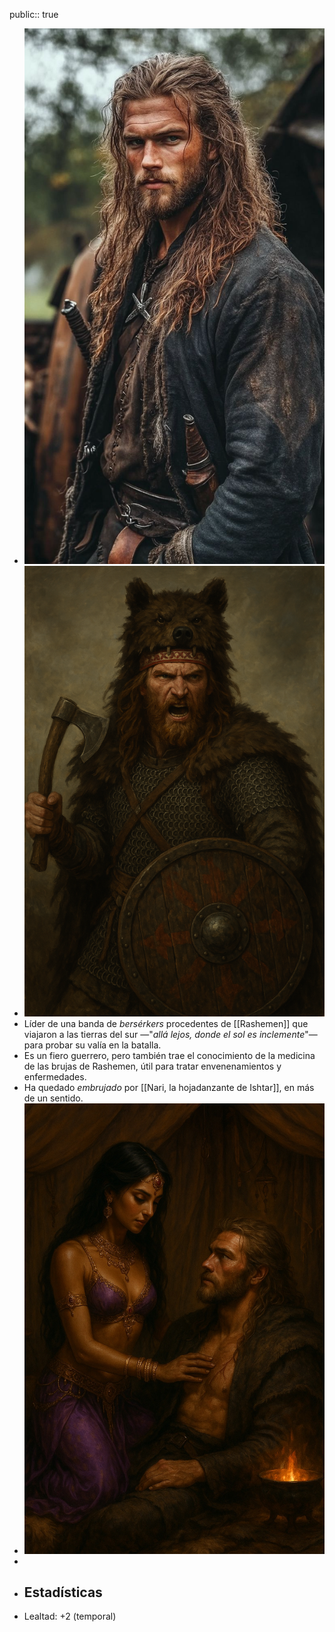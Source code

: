 public:: true

- ![5c398623-2b1b-4366-b04f-077d73ecdbfe.png](../assets/5c398623-2b1b-4366-b04f-077d73ecdbfe_1745641395151_0.png)
- ![ChatGPT Image 8 abr 2025, 23_35_23.png](../assets/ChatGPT_Image_8_abr_2025,_23_35_23_1744151727853_0.png)
- Líder de una banda de *bersérkers* procedentes de [[Rashemen]] que viajaron a las tierras del sur —"*allá lejos, donde el sol es inclemente*"— para probar su valía en la batalla.
- Es un fiero guerrero, pero también trae el conocimiento de la medicina de las brujas de Rashemen, útil para tratar envenenamientos y enfermedades.
- Ha quedado *embrujado* por [[Nari, la hojadanzante de Ishtar]], en más de un sentido.
- ![32D093E5-61C0-4AC4-BCA8-993569D8F4E6_1_102_o.jpeg](../assets/32D093E5-61C0-4AC4-BCA8-993569D8F4E6_1_102_o_1746128559753_0.jpeg)
-
- ## Estadísticas
- Lealtad: +2 (temporal)
